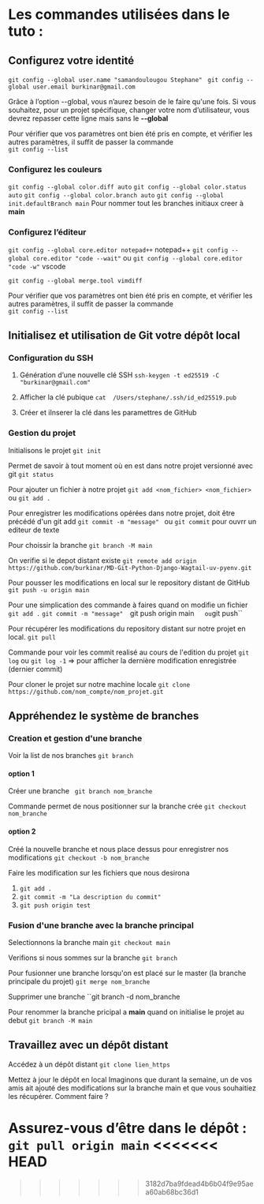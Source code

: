 # Les commandes utilisées dans le tuto :

## Configurez votre identité
``git config --global user.name "samandoulougou Stephane" ``
``git config --global user.email burkinar@gmail.com``

Grâce à l’option --global, vous n’aurez besoin de le faire qu'une fois.
Si vous souhaitez, pour un projet spécifique, changer votre nom d’utilisateur, vous devrez repasser cette ligne mais sans le **--global**

Pour vérifier que vos paramètres ont bien été pris en compte, et vérifier les autres paramètres, il suffit de passer la commande  
``git config --list``

### Configurez les couleurs
``git config --global color.diff auto``
``git config --global color.status auto``
``git config --global color.branch auto``
``git config --global init.defaultBranch main``		Pour nommer tout les branches initiaux creer à **main**

### Configurez l’éditeur
``git config --global core.editor notepad++``			notepad++
``git config --global core.editor "code --wait"`` 
ou 
``git config --global core.editor "code -w"``	vscode

``git config --global merge.tool vimdiff``

Pour vérifier que vos paramètres ont bien été pris en compte, et vérifier les autres paramètres, il suffit de passer la commande  
``git config --list``

## Initialisez et utilisation de Git votre dépôt local 

### Configuration du SSH

1. Génération d’une nouvelle clé SSH
``ssh-keygen -t ed25519 -C "burkinar@gmail.com" ``

2. Afficher la clé pubique
``cat  /Users/stephane/.ssh/id_ed25519.pub``

3. Créer et iInserer la clé dans les paramettres de GitHub

### Gestion du projet
Initialisons le projet
``git init``

Permet de savoir à tout moment où en est dans notre projet versionné avec git
``git status``

Pour ajouter un fichier à notre projet
``git add <nom_fichier> <nom_fichier>``  ou ``git add .`` 

Pour enregistrer les modifications opérées dans notre projet, doit être précédé d'un git add
``git commit -m "message" ``	ou ``git commit`` pour ouvrr un editeur de texte

Pour choissir la branche 
``git branch -M main``

On verifie si le depot distant existe
``git remote add origin https://github.com/burkinar/MD-Git-Python-Django-Wagtail-uv-pyenv.git``

Pour pousser les modifications en local sur le repository distant de GitHub
``git push -u origin main``

Pour une simplication des commande à faires quand on modifie un fichier
``git add .`` 
``git commit -m "message" 
``git push origin main``	ou ``git push``

Pour récupérer les modifications du repository distant sur notre projet en local.
``git pull``

Commande pour voir les commit realisé au cours de l'edition du projet
``git log``
ou
``git log -1`` => pour afficher la dernière modification enregistrée (dernier commit)

Pour cloner le projet sur notre machine locale
``git clone https://github.com/nom_compte/nom_projet.git``

## Appréhendez le système de branches
### Creation et gestion d'une branche
Voir la list de nos branches
``git branch``
#### option 1
Créer une branche
`` git branch nom_branche``

Commande permet de nous positionner sur la branche crée
``git checkout nom_branche``

#### option 2
Créé la nouvelle branche et nous place dessus pour enregistrer nos modifications
``git checkout -b nom_branche ``

Faire les modification sur les fichiers que nous desirona

1. ``git add .``
2. ``git commit -m "La description du commit" ``
3. ``git push origin test``

### Fusion d'une branche avec la branche principal
Selectionnons la branche main 
``git checkout main``

Verifions si nous sommes sur la branche
``git branch``

Pour fusionner une branche lorsqu'on est placé sur le master (la branche principale du projet)
``git merge nom_branche``

Supprimer une branche
``git branch -d nom_branche

Pour renommer la branche pricipal a **main** quand on initialise le projet au debut
``git branch -M main``

## Travaillez avec un dépôt distant
Accédez à un dépôt distant
``git clone lien_https``

Mettez à jour le dépôt en local
Imaginons que durant la semaine, un de vos amis ait ajouté des modifications sur la branche main et que vous souhaitiez les récupérer.  Comment faire ?

Assurez-vous d’être dans le dépôt :
``git pull origin main``
<<<<<<< HEAD
=======

>>>>>>> 3182d7ba9fdead4b6b04f9e95aea60ab68bc36d1
